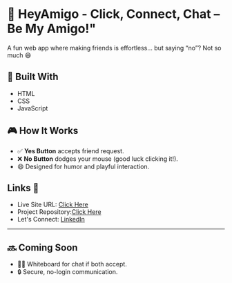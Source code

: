 # 🤝 HeyAmigo - Click, Connect, Chat – Be My Amigo!"
A fun web app where making friends is effortless... but saying “no”? Not so much 😄

## 🔧 Built With
- HTML
- CSS
- JavaScript

## 🎮 How It Works
- ✅ **Yes Button** accepts friend request.
- ❌ **No Button** dodges your mouse (good luck clicking it!).
- 😄 Designed for humor and playful interaction.


## Links 📌

- Live Site URL: [Click Here](https://doondi30.github.io/meet-mates-online/)
- Project Repository:[Click Here](https://github.com/doondi30/meet-mates-online)
- Let's Connect: [LinkedIn](https://www.linkedin.com/in/doondi)

---

## 🔜 Coming Soon
- 🧑‍💻 Whiteboard for chat if both accept.
- 🔒 Secure, no-login communication.

